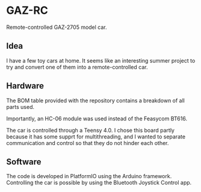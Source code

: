 # GAZ-RC
Remote-controlled GAZ-2705 model car. 

## Idea
I have a few toy cars at home. It seems like an interesting summer project to try and convert one of them into a remote-controlled car. 

## Hardware
The BOM table provided with the repository contains a breakdown of all parts used.

Importantly, an HC-06 module was used instead of the Feasycom BT616.

The car is controlled through a Teensy 4.0. I chose this board partly because it has some supprt for multithreading, and I wanted to separate communication and control so that they do not hinder each other.

## Software
The code is developed in PlatformIO using the Arduino framework. Controlling the car is possible by using the Bluetooth Joystick Control app.